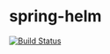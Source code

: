 # spring-helm
[![Build Status](https://travis-ci.org/MirTalpur/spring-helm.svg?branch=master)](https://travis-ci.org/MirTalpur/spring-helm)
